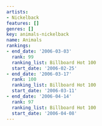 ```yaml
---
artists:
- Nickelback
features: []
genres: []
key: animals-nickelback
name: Animals
rankings:
- end_date: '2006-03-03'
  rank: 99
  ranking_list: Billboard Hot 100
  start_date: '2006-02-25'
- end_date: '2006-03-17'
  rank: 100
  ranking_list: Billboard Hot 100
  start_date: '2006-03-11'
- end_date: '2006-04-14'
  rank: 97
  ranking_list: Billboard Hot 100
  start_date: '2006-04-08'
---
```


